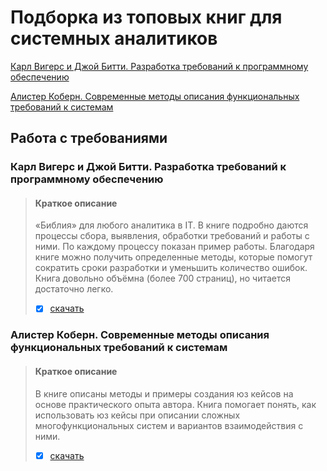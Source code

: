 # Подборка из топовых книг для системных аналитиков

[Карл Вигерс и Джой Битти. Разработка требований к программному обеспечению](https://github.com/LeraShakal/books_for_SA/blob/main/README.md#%D0%B0%D0%BB%D0%B8%D1%81%D1%82%D0%B5%D1%80-%D0%BA%D0%BE%D0%B1%D0%B5%D1%80%D0%BD-%D1%81%D0%BE%D0%B2%D1%80%D0%B5%D0%BC%D0%B5%D0%BD%D0%BD%D1%8B%D0%B5-%D0%BC%D0%B5%D1%82%D0%BE%D0%B4%D1%8B-%D0%BE%D0%BF%D0%B8%D1%81%D0%B0%D0%BD%D0%B8%D1%8F-%D1%84%D1%83%D0%BD%D0%BA%D1%86%D0%B8%D0%BE%D0%BD%D0%B0%D0%BB%D1%8C%D0%BD%D1%8B%D1%85-%D1%82%D1%80%D0%B5%D0%B1%D0%BE%D0%B2%D0%B0%D0%BD%D0%B8%D0%B9-%D0%BA-%D1%81%D0%B8%D1%81%D1%82%D0%B5%D0%BC%D0%B0%D0%BC)

[Алистер Коберн. Современные методы описания функциональных требований к системам](https://github.com/LeraShakal/books_for_SA/blob/main/README.md#%D0%B0%D0%BB%D0%B8%D1%81%D1%82%D0%B5%D1%80-%D0%BA%D0%BE%D0%B1%D0%B5%D1%80%D0%BD-%D1%81%D0%BE%D0%B2%D1%80%D0%B5%D0%BC%D0%B5%D0%BD%D0%BD%D1%8B%D0%B5-%D0%BC%D0%B5%D1%82%D0%BE%D0%B4%D1%8B-%D0%BE%D0%BF%D0%B8%D1%81%D0%B0%D0%BD%D0%B8%D1%8F-%D1%84%D1%83%D0%BD%D0%BA%D1%86%D0%B8%D0%BE%D0%BD%D0%B0%D0%BB%D1%8C%D0%BD%D1%8B%D1%85-%D1%82%D1%80%D0%B5%D0%B1%D0%BE%D0%B2%D0%B0%D0%BD%D0%B8%D0%B9-%D0%BA-%D1%81%D0%B8%D1%81%D1%82%D0%B5%D0%BC%D0%B0%D0%BC)
## Работа с требованиями
 ### Карл Вигерс и Джой Битти. Разработка требований к программному обеспечению 
> #### Краткое описание
> «Библия» для любого аналитика в IT. В книге подробно даются процессы сбора, выявления, обработки требований и работы с ними. По каждому процессу показан пример работы. Благодаря книге можно получить определенные методы, которые помогут сократить сроки разработки и уменьшить количество ошибок. Книга довольно объёмна (более 700 страниц), но читается достаточно легко.
>
> - [x] [скачать](https://drive.google.com/file/d/1D2JkH1FNv3OkFHkzIZUckkUwkk1xls71/view?usp=drive_link)

 ### Алистер Коберн. Современные методы описания функциональных требований к системам
> #### Краткое описание
> В книге описаны методы и примеры создания юз кейсов на основе практического опыта автора. Книга помогает понять, как использовать юз кейсы при описании сложных многофункциональных систем и вариантов взаимодействия с ними.
>
> - [x] [скачать](https://drive.google.com/file/d/1kFX2RY-Zo7tW4UhOQwxarY2a-uDYB95n/view?usp=drive_link)

